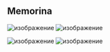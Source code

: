 ## Memorina 

![изображение](https://github.com/mrglaster/ISU-HW-MobileDev/assets/50916604/a0413a6c-d085-477e-8e26-c1aced846433)  ![изображение](https://github.com/mrglaster/ISU-HW-MobileDev/assets/50916604/2d7e14ff-e4a7-4e38-89ee-91bdffa4271b)





![изображение](https://github.com/mrglaster/ISU-HW-MobileDev/assets/50916604/de48853f-ad0d-4e3b-861e-62098e62a277)   ![изображение](https://github.com/mrglaster/ISU-HW-MobileDev/assets/50916604/2478b9ec-5556-4da9-9a89-21755ea4cb60)

